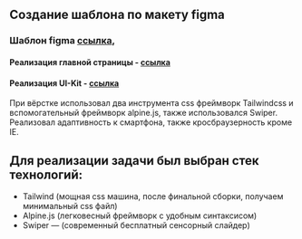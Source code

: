 ## Создание шаблона по макету figma

### Шаблон figma [ссылка]( https://vk.cc/clg1QO), 

#### Реализация главной страницы - [ссылка]( http://u1928479.isp.regruhosting.ru/crait/)

#### Реализация UI-Kit - [ссылка]( http://u1928479.isp.regruhosting.ru/crait/ui.html)

При вёрстке использовал два инструмента css фреймворк Tailwindcss и вспомогательный фреймворк alpine.js, также использовался Swiper.
Реализовал адаптивность к смартфона, также кросбраузерность кроме IE.

## Для реализации задачи был выбран стек технологий:
 * Tailwind (мощная css машина, после финальной сборки, получаем минимальный css файл)
 * Alpine.js (легковесный фреймворк с удобным синтаксисом)
 * Swiper — (современный бесплатный сенсорный слайдер)
